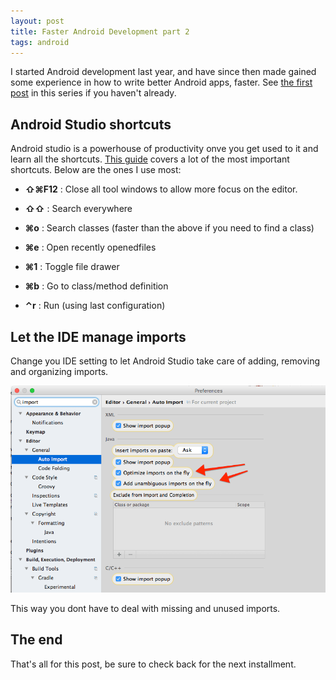 ```yaml
---
layout: post
title: Faster Android Development part 2
tags: android
---
```


I started Android development last year, and have since then made gained some
experience in how to write better Android apps, faster. See [the first
post](/blog/faster-android-development/)
in this series if you haven't already.

## Android Studio shortcuts

Android studio is a powerhouse of productivity onve you get used to it and learn
all the shortcuts.
[This guide](https://www.jetbrains.com/help/idea/15.0/discover-intellij-idea.html)
covers a lot of the most important shortcuts. Below are the ones I use most:

- **⇧⌘F12** : Close all tool windows to allow more focus on the editor.

- **⇧⇧** : Search everywhere

- **⌘o** : Search classes (faster than the above if you need to find a class)

- **⌘e** : Open recently openedfiles

- **⌘1** : Toggle file drawer

- **⌘b** : Go to class/method definition

- **⌃r** : Run (using last configuration)

## Let the IDE manage imports

Change you IDE setting to let Android Studio take care of adding, removing and
organizing imports.

![android studio auto-import settings](/img/android-studio-imports.png)

This way you dont have to deal with missing and unused imports.

## The end

That's all for this post, be sure to check back for the next installment.
